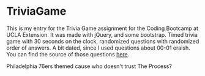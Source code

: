 # TriviaGame

This is my entry for the Trivia Game assignment for the Coding Bootcamp at UCLA Extension. It was made with jQuery, and some bootstrap. Timed trivia game with 30 seconds on the clock, randomized questions with randomized order of answers. A bit dated, since I used questions about 00-01 eraish. You can find the source of those questions [here](http://www.funtrivia.com/en/Sports/Philadelphia-76ers-2838.html).

Philadelphia 76ers themed cause who doesn't trust The Process?

